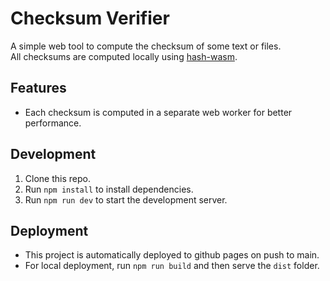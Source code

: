 # Checksum Verifier

A simple web tool to compute the checksum of some text or files. \
All checksums are computed locally using [hash-wasm](https://www.npmjs.com/package/hash-wasm).

## Features
* Each checksum is computed in a separate web worker for better performance.

## Development
1. Clone this repo.
2. Run `npm install` to install dependencies.
3. Run `npm run dev` to start the development server.

## Deployment
* This project is automatically deployed to github pages on push to main.
* For local deployment, run `npm run build` and then serve the `dist` folder.

<!-- 
Todo:
- Add the ability to load multiple files and compute their checksums.
-->


